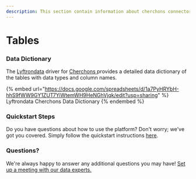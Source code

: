 ```yaml
---
description: This section contain information about cherchons connector tables information
---
```


# Tables

### Data Dictionary

The [Lyftrondata](https://www.lyftrondata.com/) driver for [Cherchons](https://www.lyftrondata.com/integration/cherchons/)[ ](https://www.lyftrondata.com/integration/cherchons/)provides a detailed data dictionary of the tables with data types and column names.

{% embed url="https://docs.google.com/spreadsheets/d/1a7PyHRYbH-hhS9fWW9GY1ZUT7YiWtemWH9HeNGhVjqk/edit?usp=sharing" %}
Lyftrondata Cherchons Data Dictionary
{% endembed %}

### Quickstart Steps

Do you have questions about how to use the platform? Don't worry; we've got you covered. Simply follow the quickstart instructions [here](../../../../quickstart-steps.md).

### Questions? <a href="#questions" id="questions"></a>

We're always happy to answer any additional questions you may have! [Set up a meeting with our data experts.](https://www.lyftrondata.com/book-a-meeting/)

